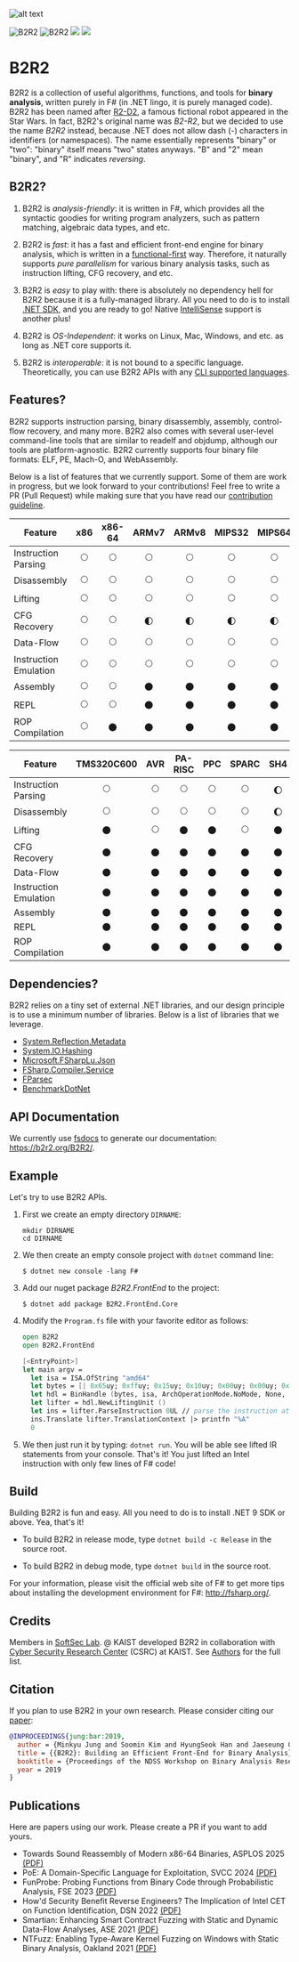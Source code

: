 ![alt text](https://b2r2.org//images/b2r2-2d-white.png)

![B2R2](https://github.com/B2R2-org/B2R2/actions/workflows/debug.yml/badge.svg)
![B2R2](https://github.com/B2R2-org/B2R2/actions/workflows/release.yml/badge.svg)
![](https://img.shields.io/github/license/B2R2-org/B2R2.svg?style=flat)
[![](https://img.shields.io/nuget/v/B2R2.RearEnd.Launcher)](https://www.nuget.org/packages/B2R2.RearEnd.Launcher/)

B2R2
====

B2R2 is a collection of useful algorithms, functions, and tools for **binary
analysis**, written purely in F# (in .NET lingo, it is purely managed code).
B2R2 has been named after [R2-D2](https://en.wikipedia.org/wiki/R2-D2), a famous
fictional robot appeared in the Star Wars. In fact, B2R2's original name was
*B2-R2*, but we decided to use the name *B2R2* instead, because .NET does not
allow dash (-) characters in identifiers (or namespaces). The name essentially
represents "binary" or "two": "binary" itself means "two" states anyways. "B"
and "2" mean "binary", and "R" indicates *reversing*.

B2R2?
-----

1. B2R2 is *analysis-friendly*: it is written in F#, which provides all the
   syntactic goodies for writing program analyzers, such as pattern matching,
   algebraic data types, and etc.

1. B2R2 is *fast*: it has a fast and efficient front-end engine for binary
   analysis, which is written in a
   [functional-first](https://en.wikipedia.org/wiki/F_Sharp_(programming_language))
   way. Therefore, it naturally supports *pure parallelism* for various binary
   analysis tasks, such as instruction lifting, CFG recovery, and etc.

1. B2R2 is *easy* to play with: there is absolutely no dependency hell for B2R2
   because it is a fully-managed library.  All you need to do is to install
   [.NET SDK](https://dotnet.microsoft.com/download), and you are ready to
   go! Native
   [IntelliSense](https://docs.microsoft.com/en-us/visualstudio/ide/using-intellisense)
   support is another plus!

1. B2R2 is *OS-Independent*: it works on Linux, Mac, Windows, and etc. as long
   as .NET core supports it.

1. B2R2 is *interoperable*: it is not bound to a specific
   language. Theoretically, you can use B2R2 APIs with any [CLI supported
   languages](https://en.wikipedia.org/wiki/List_of_CLI_languages).

Features?
---------

B2R2 supports instruction parsing, binary disassembly, assembly, control-flow
recovery, and many more. B2R2 also comes with several user-level command-line
tools that are similar to readelf and objdump, although our tools are
platform-agnostic. B2R2 currently supports four binary file formats: ELF, PE,
Mach-O, and WebAssembly.

Below is a list of features that we currently support. Some of them are work in
progress, but we look forward to your contributions! Feel free to write a PR
(Pull Request) while making sure that you have read our [contribution
guideline](CONTRIBUTING.md).

| Feature               | x86         | x86-64      | ARMv7                | ARMv8                | MIPS32               | MIPS64               | EVM         |
|-----------------------|:-----------:|:-----------:|:--------------------:|:--------------------:|:--------------------:|:--------------------:|:-----------:|
| Instruction Parsing   | :full_moon: | :full_moon: | :full_moon:          | :full_moon:          | :full_moon:          | :full_moon:          | :full_moon: |
| Disassembly           | :full_moon: | :full_moon: | :full_moon:          | :full_moon:          | :full_moon:          | :full_moon:          | :full_moon: |
| Lifting               | :full_moon: | :full_moon: | :full_moon:          | :full_moon:          | :full_moon:          | :full_moon:          | :full_moon: |
| CFG Recovery          | :full_moon: | :full_moon: | :first_quarter_moon: | :first_quarter_moon: | :first_quarter_moon: | :first_quarter_moon: | :full_moon: |
| Data-Flow             | :full_moon: | :full_moon: | :full_moon:          | :full_moon:          | :full_moon:          | :full_moon:          | :full_moon: |
| Instruction Emulation | :full_moon: | :full_moon: | :full_moon:          | :full_moon:          | :full_moon:          | :full_moon:          | :new_moon:  |
| Assembly              | :full_moon: | :full_moon: | :new_moon:           | :new_moon:           | :new_moon:           | :new_moon:           | :new_moon:  |
| REPL                  | :full_moon: | :full_moon: | :new_moon:           | :new_moon:           | :new_moon:           | :new_moon:           | :new_moon:  |
| ROP Compilation       | :full_moon: | :new_moon:  | :new_moon:           | :new_moon:           | :new_moon:           | :new_moon:           | :new_moon:  |

| Feature               | TMS320C600  | AVR         | PA-RISC     | PPC         | SPARC       | SH4                   | RISC-V      |
|-----------------------|:-----------:|:-----------:|:-----------:|:-----------:|:-----------:|:---------------------:|:-----------:|
| Instruction Parsing   | :full_moon: | :full_moon: | :full_moon: | :full_moon: | :full_moon: | :waxing_gibbous_moon: | :full_moon: |
| Disassembly           | :full_moon: | :full_moon: | :full_moon: | :full_moon: | :full_moon: | :waxing_gibbous_moon: | :full_moon: |
| Lifting               | :new_moon:  | :full_moon: | :new_moon:  | :new_moon:  | :full_moon: | :new_moon:            | :full_moon: |
| CFG Recovery          | :new_moon:  | :new_moon:  | :new_moon:  | :new_moon:  | :new_moon:  | :new_moon:            | :new_moon:  |
| Data-Flow             | :new_moon:  | :new_moon:  | :new_moon:  | :new_moon:  | :new_moon:  | :new_moon:            | :new_moon:  |
| Instruction Emulation | :new_moon:  | :new_moon:  | :new_moon:  | :new_moon:  | :new_moon:  | :new_moon:            | :new_moon:  |
| Assembly              | :new_moon:  | :new_moon:  | :new_moon:  | :new_moon:  | :new_moon:  | :new_moon:            | :new_moon:  |
| REPL                  | :new_moon:  | :new_moon:  | :new_moon:  | :new_moon:  | :new_moon:  | :new_moon:            | :new_moon:  |
| ROP Compilation       | :new_moon:  | :new_moon:  | :new_moon:  | :new_moon:  | :new_moon:  | :new_moon:            | :new_moon:  |

Dependencies?
-------------

B2R2 relies on a tiny set of external .NET libraries, and our design principle
is to use a minimum number of libraries. Below is a list of libraries that we
leverage.

- [System.Reflection.Metadata](https://www.nuget.org/packages/System.Reflection.Metadata)
- [System.IO.Hashing](https://www.nuget.org/packages/System.IO.Hashing)
- [Microsoft.FSharpLu.Json](https://www.nuget.org/packages/Microsoft.FSharpLu.Json)
- [FSharp.Compiler.Service](https://www.nuget.org/packages/FSharp.Compiler.Service)
- [FParsec](https://www.nuget.org/packages/FParsec)
- [BenchmarkDotNet](https://www.nuget.org/packages/BenchmarkDotNet/)

API Documentation
-----------------

We currently use [fsdocs](https://github.com/fsprojects/FSharp.Formatting/) to
generate our documentation: https://b2r2.org/B2R2/.

Example
-------

Let's try to use B2R2 APIs.

1. First we create an empty directory `DIRNAME`:

    ```
    mkdir DIRNAME
    cd DIRNAME
    ```

1. We then create an empty console project with `dotnet` command line:

    ```
    $ dotnet new console -lang F#
    ```

1. Add our nuget package *B2R2.FrontEnd* to the project:

    ```
    $ dotnet add package B2R2.FrontEnd.Core
    ```

1. Modify the `Program.fs` file with your favorite editor as follows:

    ```fsharp
    open B2R2
    open B2R2.FrontEnd

    [<EntryPoint>]
    let main argv =
      let isa = ISA.OfString "amd64"
      let bytes = [| 0x65uy; 0xffuy; 0x15uy; 0x10uy; 0x00uy; 0x00uy; 0x00uy |]
      let hdl = BinHandle (bytes, isa, ArchOperationMode.NoMode, None, false)
      let lifter = hdl.NewLiftingUnit ()
      let ins = lifter.ParseInstruction 0UL // parse the instruction at offset 0
      ins.Translate lifter.TranslationContext |> printfn "%A"
      0
    ```

1. We then just run it by typing: `dotnet run`. You will be able see lifted IR
   statements from your console. That's it! You just lifted an Intel instruction
   with only few lines of F# code!

Build
-----

Building B2R2 is fun and easy. All you need to do is to install .NET 9 SDK or
above. Yea, that's it!

- To build B2R2 in release mode, type ```dotnet build -c Release``` in the
  source root.

- To build B2R2 in debug mode, type ```dotnet build``` in the source root.

For your information, please visit the official web site of F# to get more tips
about installing the development environment for F#: http://fsharp.org/.

Credits
-------

Members in [SoftSec Lab](https://softsec.kaist.ac.kr/). @ KAIST developed B2R2
in collaboration with [Cyber Security Research Center](http://csrc.kaist.ac.kr/)
(CSRC) at KAIST. See [Authors](AUTHORS.md) for the full list.

Citation
--------

If you plan to use B2R2 in your own research. Please consider citing our
[paper](https://softsec.kaist.ac.kr/~sangkilc/papers/jung-bar19.pdf):

```bibtex
@INPROCEEDINGS{jung:bar:2019,
  author = {Minkyu Jung and Soomin Kim and HyungSeok Han and Jaeseung Choi and Sang Kil Cha},
  title = {{B2R2}: Building an Efficient Front-End for Binary Analysis},
  booktitle = {Proceedings of the NDSS Workshop on Binary Analysis Research},
  year = 2019
}
```

Publications
------------

Here are papers using our work. Please create a PR if you want to add yours.

- Towards Sound Reassembly of Modern x86-64 Binaries, ASPLOS 2025 [(PDF)](https://softsec.kaist.ac.kr/~sangkilc/papers/kim-asplos25.pdf)
- PoE: A Domain-Specific Language for Exploitation, SVCC 2024 [(PDF)](https://softsec.kaist.ac.kr/~sangkilc/papers/kim-svcc24.pdf)
- FunProbe: Probing Functions from Binary Code through Probabilistic Analysis, FSE 2023 [(PDF)](https://softsec.kaist.ac.kr/~sangkilc/papers/kim-fse23.pdf)
- How'd Security Benefit Reverse Engineers? The Implication of Intel CET on Function Identification, DSN 2022 [(PDF)](https://softsec.kaist.ac.kr/~sangkilc/papers/kim-dsn2022.pdf)
- Smartian: Enhancing Smart Contract Fuzzing with Static and Dynamic Data-Flow Analyses, ASE 2021 [(PDF)](https://softsec.kaist.ac.kr/~jschoi/data/ase2021.pdf)
- NTFuzz: Enabling Type-Aware Kernel Fuzzing on Windows with Static Binary Analysis, Oakland 2021 [(PDF)](https://softsec.kaist.ac.kr/~jschoi/data/oakland2021.pdf)
